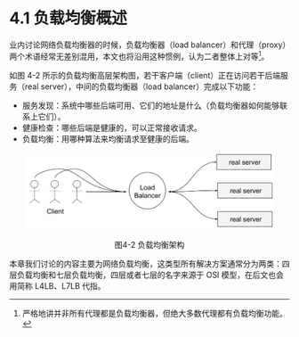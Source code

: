 # 4.1 负载均衡概述

业内讨论网络负载均衡器的时候，负载均衡器（load balancer）和代理（proxy）两个术语经常无差别混用，本文也将沿用这种惯例，认为二者整体上对等[^1]。

如图 4-2 所示的负载均衡高层架构图，若干客户端（client）正在访问若干后端服务（real server），中间的负载均衡器（load balancer）完成以下功能：

- 服务发现：系统中哪些后端可用、它们的地址是什么（负载均衡器如何能够联系上它们）。
- 健康检查：哪些后端是健康的，可以正常接收请求。
- 负载均衡：用哪种算法来均衡请求至健康的后端。

<div  align="center">
	<img src="../assets/balancer.svg" width = "450"  align=center />
	<p>图4-2 负载均衡架构</p>
</div>

本章我们讨论的内容主要为网络负载均衡，这类型所有解决方案通常分为两类：四层负载均衡和七层负载均衡，四层或者七层的名字来源于 OSI 模型，在后文也会用简称 L4LB、L7LB 代指。

[^1]: 严格地讲并非所有代理都是负载均衡器，但绝大多数代理都有负载均衡功能。